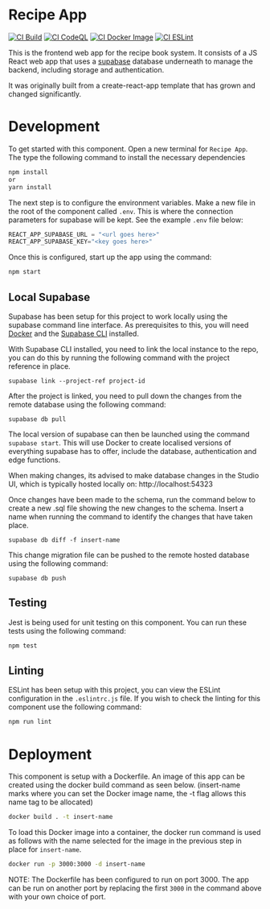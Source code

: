 # Recipe App

[![CI Build](https://github.com/MatthewNobes/recipe-book/actions/workflows/ci.js.yml/badge.svg)](https://github.com/MatthewNobes/recipe-book/actions/workflows/ci.js.yml) [![CI CodeQL](https://github.com/MatthewNobes/recipe-book/actions/workflows/codeql.yml/badge.svg)](https://github.com/MatthewNobes/recipe-book/actions/workflows/codeql.yml) [![CI Docker Image](https://github.com/MatthewNobes/recipe-book/actions/workflows/docker-image.yml/badge.svg)](https://github.com/MatthewNobes/recipe-book/actions/workflows/docker-image.yml) [![CI ESLint](https://github.com/MatthewNobes/recipe-book/actions/workflows/eslint.yml/badge.svg)](https://github.com/MatthewNobes/recipe-book/actions/workflows/eslint.yml)

This is the frontend web app for the recipe book system. It consists of a JS React web app that uses a [supabase](https://supabase.com/) database underneath to manage the backend, including storage and authentication. 

It was originally built from a create-react-app template that has grown and changed significantly. 

# Development

To get started with this component. Open a new terminal for `Recipe App`. The type the following command to install the necessary dependencies

```bash
npm install
or
yarn install
```

The next step is to configure the environment variables. Make a new file in the root of the component called `.env`. This is where the connection parameters for supabase will be kept. See the example `.env` file below:

```js
REACT_APP_SUPABASE_URL = "<url goes here>"
REACT_APP_SUPABASE_KEY="<key goes here>"
```

Once this is configured, start up the app using the command:

```bash
npm start
```
## Local Supabase 

Supabase has been setup for this project to work locally using the supabase command line interface. As prerequisites to this, you will need [Docker](https://www.docker.com/) and the [Supabase CLI](https://github.com/supabase/cli) installed. 

With Supabase CLI installed, you need to link the local instance to the repo, you can do this by running the following command with the project reference in place. 

```
supabase link --project-ref project-id
```

After the project is linked, you need to pull down the changes from the remote database using the following command:

```
supabase db pull
```

The local version of supabase can then be launched using the command `supabase start`. This will use Docker to create localised versions of everything supabase has to offer, include the database, authentication and edge functions. 

When making changes, its advised to make database changes in the Studio UI, which is typically hosted locally on: http://localhost:54323

Once changes have been made to the schema, run the command below to create a new .sql file showing the new changes to the schema. Insert a name when running the command to identify the changes that have taken place. 

```
supabase db diff -f insert-name
```

This change migration file can be pushed to the remote hosted database using the following command: 

```
supabase db push
```


## Testing

Jest is being used for unit testing on this component. You can run these tests using the following command:

```bash
npm test
```

## Linting 

ESLint has been setup with this project, you can view the ESLint configuration in the `.eslintrc.js` file. If you wish to check the linting for this component use the following command: 

```bash
npm run lint
```

# Deployment

This component is setup with a Dockerfile. An image of this app can be created
using the docker build command as seen below. (insert-name marks where you can
set the Docker image name, the -t flag allows this name tag to be allocated)

```bash
docker build . -t insert-name
```

To load this Docker image into a container, the docker run command is used as follows with the name selected for the image in the previous step in place for `insert-name`.

```bash
docker run -p 3000:3000 -d insert-name
```

NOTE: The Dockerfile has been configured to run on port 3000. The app can be run on another port by replacing the first `3000` in the command above with your own choice of port.
